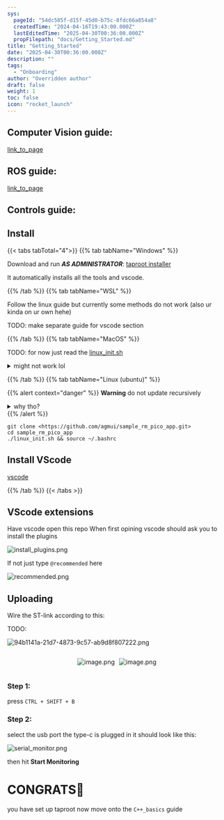 ```yaml
---
sys:
  pageId: "54dc585f-d15f-45d0-b75c-8fdc66a854a8"
  createdTime: "2024-04-16T19:43:00.000Z"
  lastEditedTime: "2025-04-30T00:36:00.000Z"
  propFilepath: "docs/Getting_Started.md"
title: "Getting_Started"
date: "2025-04-30T00:36:00.000Z"
description: ""
tags:
  - "Onboarding"
author: "Overridden author"
draft: false
weight: 1
toc: false
icon: "rocket_launch"
---
```


## Computer Vision guide:

[link_to_page](86d45bc0-388b-4d26-8848-44f255f73d0e)

## ROS guide:

[link_to_page](3c76c1de-ec8f-46d6-8b0a-294005edc2d5)

## Controls guide:

## Install

{{< tabs tabTotal="4">}}
{{% tab tabName="Windows" %}}

Download and run _**AS ADMINISTRATOR**_: [taproot installer](https://github.com/Thornbots/TeachingFreshies/releases/tag/1.0)

It automatically installs all the tools and vscode.

{{% /tab %}}
{{% tab tabName="WSL" %}}

Follow the linux guide but currently some methods do not work (also ur kinda on ur own hehe)

TODO: make separate guide for vscode section

{{% /tab %}}
{{% tab tabName="MacOS" %}}

TODO: for now just read the [linux_init.sh](https://github.com/agmui/sample_rm_pico_app/blob/main/linux_init.sh)

<details>
<summary>might not work lol</summary>

`brew install libusb pkg-config`

Next install: [vscode](https://code.visualstudio.com/Download)

</details>

{{% /tab %}}
{{% tab tabName="Linux (ubuntu)" %}}

{{% alert context="danger" %}}
**Warning** do not update recursively
<details>
<summary>why tho?</summary>
There are some submodules that may go on for a while (like tinyusb) and I highly
recommend you don't need to get them.
If you want to see what submodules I update just look in `linux_init.sh`
</details>
{{% /alert %}}

```shell
git clone <https://github.com/agmui/sample_rm_pico_app.git>
cd sample_rm_pico_app
./linux_init.sh && source ~/.bashrc
```

## Install VScode

[vscode](https://code.visualstudio.com/Download)

{{% /tab %}}
{{< /tabs >}}

## VScode extensions

Have vscode open this repo
When first opining vscode should ask you to install the plugins

![install_plugins.png](https://prod-files-secure.s3.us-west-2.amazonaws.com/d518164a-d88e-44d1-a4ee-3adb3bd8bce0/89bd30f0-1825-4e77-867b-0a41ce370880/install_plugins.png?X-Amz-Algorithm=AWS4-HMAC-SHA256&X-Amz-Content-Sha256=UNSIGNED-PAYLOAD&X-Amz-Credential=ASIAZI2LB4662R7M7BC7%2F20250526%2Fus-west-2%2Fs3%2Faws4_request&X-Amz-Date=20250526T033848Z&X-Amz-Expires=3600&X-Amz-Security-Token=IQoJb3JpZ2luX2VjEHMaCXVzLXdlc3QtMiJIMEYCIQD3rbNL6gOJh2oVqbXhUEX3pcnHBwC03dk%2FVQmpE5y34AIhALeJILsOTtB3f%2FmLmCJh6bv0VbSwB%2B5tv7MjX1nw1GB5Kv8DCDsQABoMNjM3NDIzMTgzODA1IgzhwBq6fBsOqVV7hXgq3ANI6oY6nmRG4Se%2F5AgzsChnFI1AmiO7Dv7idB8%2FzBLSY3nwpEjNxMweFLX2kTNkHnHXhmQlpeqarI0zuz7ZxwayYa%2FMJZuL0sKRq9q9Ijn5Vun64Ik0AdUQCijn5Wr7oFbxoqmrDaoIK8mNJpZSR7n5hgp4Smb1z36R8Ce%2FAdik3cJ4rwVF4q%2FvmuzVnd9J%2B5aMGrRg3K9TdADpkxg4iRiPqU2bUSY4jOW2fs%2BrCestLZvV8hHmEls%2F0WbXM5H68sCSCe6JyslvDSW9TGXjvRNygxZZwVDWqN6povGPhwHjeYDeUsHhrfH6oqB8cbQjA%2FBQXgwbGgHmCLHQD6G6HbpAIWfdnKzHli58wRGE1VPV9QrZX1dgRUmNeB%2FaXsJVbk4Plqqf5NwJO9ZsFvxtvuQyGdGErGm0aAZycvHLn1WRlj9zh1Wouivtb9jpEulaoux%2BHZ4NVnxNQcRmPbRy4x%2FgQmETOiMMtRDOZ6V48KMsIhu1Krjpscqfl4%2BepNAgVIsrXGXmhRcRHVUIznTPWv9WHIHHbflAfjxV9x0YMWPNntOM4uDUKppdfb%2FX5veqassxf0Q3MGKp4vcbisL7qt7kptFbc5BTrXKwpief6GbmUyjMj82RUCGiB2gt2DDins%2FBBjqkAWcTRgeXZUJEKkhrg4CNddHy%2FKKyI2l22wlNEK0EMcqYguSsdzCSVvG2Q4XuZ8QtC4fbaq00oVshLUfuFCoSF5elDtHb1jDUXXYih%2FqrunuZIg8Hxbr3WXHlt5Z2KnjgbJNuS5%2BAeNJCq3kVSnwjmsmAUzl2y%2BSHsa6Iu%2FNoHfwqh5FSTqNmVIntobmD36fmL7z%2B%2B8Pwf%2BX7xtj%2BUoUUyCPXMsN3&X-Amz-Signature=9c5ab7267ece53d1797eb18f24dac1d7d0d36a5f760f0bbbdae20dad564b646c&X-Amz-SignedHeaders=host&x-id=GetObject)

If not just type `@recommended` here  

![recommended.png](https://prod-files-secure.s3.us-west-2.amazonaws.com/d518164a-d88e-44d1-a4ee-3adb3bd8bce0/61e661e9-5d85-4dfc-be0d-8d2097a5e793/recommended.png?X-Amz-Algorithm=AWS4-HMAC-SHA256&X-Amz-Content-Sha256=UNSIGNED-PAYLOAD&X-Amz-Credential=ASIAZI2LB4662R7M7BC7%2F20250526%2Fus-west-2%2Fs3%2Faws4_request&X-Amz-Date=20250526T033848Z&X-Amz-Expires=3600&X-Amz-Security-Token=IQoJb3JpZ2luX2VjEHMaCXVzLXdlc3QtMiJIMEYCIQD3rbNL6gOJh2oVqbXhUEX3pcnHBwC03dk%2FVQmpE5y34AIhALeJILsOTtB3f%2FmLmCJh6bv0VbSwB%2B5tv7MjX1nw1GB5Kv8DCDsQABoMNjM3NDIzMTgzODA1IgzhwBq6fBsOqVV7hXgq3ANI6oY6nmRG4Se%2F5AgzsChnFI1AmiO7Dv7idB8%2FzBLSY3nwpEjNxMweFLX2kTNkHnHXhmQlpeqarI0zuz7ZxwayYa%2FMJZuL0sKRq9q9Ijn5Vun64Ik0AdUQCijn5Wr7oFbxoqmrDaoIK8mNJpZSR7n5hgp4Smb1z36R8Ce%2FAdik3cJ4rwVF4q%2FvmuzVnd9J%2B5aMGrRg3K9TdADpkxg4iRiPqU2bUSY4jOW2fs%2BrCestLZvV8hHmEls%2F0WbXM5H68sCSCe6JyslvDSW9TGXjvRNygxZZwVDWqN6povGPhwHjeYDeUsHhrfH6oqB8cbQjA%2FBQXgwbGgHmCLHQD6G6HbpAIWfdnKzHli58wRGE1VPV9QrZX1dgRUmNeB%2FaXsJVbk4Plqqf5NwJO9ZsFvxtvuQyGdGErGm0aAZycvHLn1WRlj9zh1Wouivtb9jpEulaoux%2BHZ4NVnxNQcRmPbRy4x%2FgQmETOiMMtRDOZ6V48KMsIhu1Krjpscqfl4%2BepNAgVIsrXGXmhRcRHVUIznTPWv9WHIHHbflAfjxV9x0YMWPNntOM4uDUKppdfb%2FX5veqassxf0Q3MGKp4vcbisL7qt7kptFbc5BTrXKwpief6GbmUyjMj82RUCGiB2gt2DDins%2FBBjqkAWcTRgeXZUJEKkhrg4CNddHy%2FKKyI2l22wlNEK0EMcqYguSsdzCSVvG2Q4XuZ8QtC4fbaq00oVshLUfuFCoSF5elDtHb1jDUXXYih%2FqrunuZIg8Hxbr3WXHlt5Z2KnjgbJNuS5%2BAeNJCq3kVSnwjmsmAUzl2y%2BSHsa6Iu%2FNoHfwqh5FSTqNmVIntobmD36fmL7z%2B%2B8Pwf%2BX7xtj%2BUoUUyCPXMsN3&X-Amz-Signature=685e558fcb4b4c8b1e974102345f7ce9deda9216a392da754dc8fb78d086aae0&X-Amz-SignedHeaders=host&x-id=GetObject)

## Uploading

Wire the ST-link according to this:

TODO:

![94b1141a-21d7-4873-9c57-ab9d8f807222.png](https://prod-files-secure.s3.us-west-2.amazonaws.com/d518164a-d88e-44d1-a4ee-3adb3bd8bce0/e5fad17d-ab82-4300-9f4c-505ab4b1202c/94b1141a-21d7-4873-9c57-ab9d8f807222.png?X-Amz-Algorithm=AWS4-HMAC-SHA256&X-Amz-Content-Sha256=UNSIGNED-PAYLOAD&X-Amz-Credential=ASIAZI2LB4662R7M7BC7%2F20250526%2Fus-west-2%2Fs3%2Faws4_request&X-Amz-Date=20250526T033848Z&X-Amz-Expires=3600&X-Amz-Security-Token=IQoJb3JpZ2luX2VjEHMaCXVzLXdlc3QtMiJIMEYCIQD3rbNL6gOJh2oVqbXhUEX3pcnHBwC03dk%2FVQmpE5y34AIhALeJILsOTtB3f%2FmLmCJh6bv0VbSwB%2B5tv7MjX1nw1GB5Kv8DCDsQABoMNjM3NDIzMTgzODA1IgzhwBq6fBsOqVV7hXgq3ANI6oY6nmRG4Se%2F5AgzsChnFI1AmiO7Dv7idB8%2FzBLSY3nwpEjNxMweFLX2kTNkHnHXhmQlpeqarI0zuz7ZxwayYa%2FMJZuL0sKRq9q9Ijn5Vun64Ik0AdUQCijn5Wr7oFbxoqmrDaoIK8mNJpZSR7n5hgp4Smb1z36R8Ce%2FAdik3cJ4rwVF4q%2FvmuzVnd9J%2B5aMGrRg3K9TdADpkxg4iRiPqU2bUSY4jOW2fs%2BrCestLZvV8hHmEls%2F0WbXM5H68sCSCe6JyslvDSW9TGXjvRNygxZZwVDWqN6povGPhwHjeYDeUsHhrfH6oqB8cbQjA%2FBQXgwbGgHmCLHQD6G6HbpAIWfdnKzHli58wRGE1VPV9QrZX1dgRUmNeB%2FaXsJVbk4Plqqf5NwJO9ZsFvxtvuQyGdGErGm0aAZycvHLn1WRlj9zh1Wouivtb9jpEulaoux%2BHZ4NVnxNQcRmPbRy4x%2FgQmETOiMMtRDOZ6V48KMsIhu1Krjpscqfl4%2BepNAgVIsrXGXmhRcRHVUIznTPWv9WHIHHbflAfjxV9x0YMWPNntOM4uDUKppdfb%2FX5veqassxf0Q3MGKp4vcbisL7qt7kptFbc5BTrXKwpief6GbmUyjMj82RUCGiB2gt2DDins%2FBBjqkAWcTRgeXZUJEKkhrg4CNddHy%2FKKyI2l22wlNEK0EMcqYguSsdzCSVvG2Q4XuZ8QtC4fbaq00oVshLUfuFCoSF5elDtHb1jDUXXYih%2FqrunuZIg8Hxbr3WXHlt5Z2KnjgbJNuS5%2BAeNJCq3kVSnwjmsmAUzl2y%2BSHsa6Iu%2FNoHfwqh5FSTqNmVIntobmD36fmL7z%2B%2B8Pwf%2BX7xtj%2BUoUUyCPXMsN3&X-Amz-Signature=cbb2586a30ac1b5ee9854e5b0414fdf0f4c624bcf0d6bf6d662629c5ba77972f&X-Amz-SignedHeaders=host&x-id=GetObject)

<div style="display: flex;flex-direction: row; column-gap:10px; max-width: 630px;justify-content: center;">
<div>

![image.png](https://prod-files-secure.s3.us-west-2.amazonaws.com/d518164a-d88e-44d1-a4ee-3adb3bd8bce0/210ecb78-1116-4d7b-b9b7-2292f66fa2c2/image.png?X-Amz-Algorithm=AWS4-HMAC-SHA256&X-Amz-Content-Sha256=UNSIGNED-PAYLOAD&X-Amz-Credential=ASIAZI2LB4662Z5IS3P5%2F20250526%2Fus-west-2%2Fs3%2Faws4_request&X-Amz-Date=20250526T033850Z&X-Amz-Expires=3600&X-Amz-Security-Token=IQoJb3JpZ2luX2VjEHIaCXVzLXdlc3QtMiJHMEUCIQCWZ%2FGUdsESUGpeR5F7d7ZAA5%2FasEbmDCOzVJKX5tlTyAIgPIpWSNXn45SaEAMlLrmiFuKVAjaQBec5itlYCI8Fp2gq%2FwMIOxAAGgw2Mzc0MjMxODM4MDUiDKUzW0sTbriiQQHNCCrcA4oEy5443qRKOg6DObY8ZM0EfKhWOa6eDpwlM6dG0FE98HEerOYNrWLzNtrmRhnVbsif1si2syBYYSwWenBEmZLikpFrEkQblXBvSEdXWVIns%2Bku%2Ba087WfCCjgr65Z7KZgy6f6UZrHBdqOqJlUDIT5ePAaot3YStwIfRcJPt5QUshL22eMmVFTTgkD11atECeTq2af1wEHNnIyuUZWcoBXkkufJD9hTIgRmfDvq%2B90BkS3cwKyss1sWpWnY3H0C7svGfa%2BRvIidWmMy3PywbxjTpIkr8BHyY5HKyjV%2Bd%2F2ckC%2FH74BKPmgz3%2FusIdWQU7%2FPhpSfB0HAxn4sovJJnxdB0rmyOsttKgNFHLVfJgTT4Hi%2BRBIlXKbmgtiXr9%2BvzEvF80IiT9MHAVMR9uHkbPpHyX1KMcJD7PhV8et6IecRFmpdF6djKpbDPzw86F5phusFrqfVsPJzWVCiS9H6l6Od6waUeXwrok3WF2kgkrQXhRc5Iz9BKlNYf0U8xP4vnMqJ5okTqj9oyU%2FaKgl%2FtfyPGwhqCk5zkBqZ7SFUdloHYCTYzJU%2BTp96tF1OFceAtPV3cHGY63Hhbfl3ZPETzxb2hPnGN%2FqL76wMFgpYW6pmSPxMn81AEjuWOZoGMPidz8EGOqUBLQm1Xo9PSzC4yUUe2RwTGBI43K9htdlit50V%2BolvPQgknpFGRJ34ePnkH1Kux7Ljbz3H6MBdERxXfamGca6Jo9%2B%2BjnDEmAUzR%2BJU5WIm3gyfVIo4IMPiUjjeZVvW6K%2FT%2FsUOc53dtoGzsbqAYlJeAKzijTp%2FtLLoO%2FdwrXmpBOSMFGF9scNgYOMTek5UEt0EefDbsIVpMGfWQkE%2FzAL6kfXLOcYQ&X-Amz-Signature=eabf468f4bca221789cbc633b1e8f37a14ef99a339e46c59d5b5c69ce6e835e6&X-Amz-SignedHeaders=host&x-id=GetObject)

</div>
<div>

![image.png](https://prod-files-secure.s3.us-west-2.amazonaws.com/d518164a-d88e-44d1-a4ee-3adb3bd8bce0/33a0fd0f-8ca6-4a86-8e09-26e95ded1fff/image.png?X-Amz-Algorithm=AWS4-HMAC-SHA256&X-Amz-Content-Sha256=UNSIGNED-PAYLOAD&X-Amz-Credential=ASIAZI2LB466Y4X7DGCJ%2F20250526%2Fus-west-2%2Fs3%2Faws4_request&X-Amz-Date=20250526T033850Z&X-Amz-Expires=3600&X-Amz-Security-Token=IQoJb3JpZ2luX2VjEHIaCXVzLXdlc3QtMiJIMEYCIQC7PpzOEXmaU6i%2FlNEge0be7st15t0TYWWt466Al3OEwQIhALdLgJWtTbW4zKev%2FCVzBU9Ki5ptPbqbR3jWNrIzwsT4Kv8DCDsQABoMNjM3NDIzMTgzODA1IgyP4ClZ5g4SXcyVx1cq3APCd87ha%2FxsOqapxFe9bbdmIBdKTrAQKVui13bQQaPkFh3qiUZT2yjmIdoIi1lhkjrYnHc7qn4rNp4VyjSQjjQIpt4FJ8D7ga8c55PbYruBLs%2BZMUIKNWPHrqVeP59rieFo1BAnPtq8InLVdwkyU8JQdWGeNe6Nr3WZcsPYGmoHihA6ZTIPHqYM9zmFI0%2B2vIrYddzEKm64G3263PFxJ3Vf04vjqRLn0yWsLAsEeGnr%2FxVJUMumC0kZtqPfijCsdxWZjAYTXV1BDZe4r3JNpkT0AIwaq0p8H90bBALvqJSvssoAIaR2a9a%2BoHYy%2BdE2PqF4oc6%2FARXOu9D2As%2B3NGvSrMB5BIJtk2NAqERklBu5TJlwh0BLWb89962v8EJ6%2F1lpj8EshJf4ZUc144JNKQypBaNsQBkf1K%2BWiC3wMw3XmV8mpFsHxqTPGb0q7LQiVhXMVk6ZHqCHVt56E6KSbBwnV2vlWINrGAPm1fFddwnZ%2F0jqbwAE53%2B8sdM9MJDxtb9CF9V%2B%2B4pVrfvQ%2BsAydO4%2BuYlskj0Muodrwt1%2BLAROxHQFk6nNad9tkxs1GhxruQ1HP8SENTGcGjxcGOnOry6W3y9sjf08Osob2XnOpDVJhhfZz9cUy1NF2FPkQzDwnc%2FBBjqkAX9KV3Ymk2cGsfTvL3eJX2PaDEUPyuDv%2Fud0rqQmZyajt63z2oRqDG5Vo2s15S6YApf7586jAxJ6mf%2BinFqtOhwfnGEhoT24DBnJz0EJK7TfFFSgV8zXWXxW3c1KFgUt4pzXMEh2fkP9%2FfK61uaJ3jL1eyndfwjzEbPacxhd90eFXU5IyD5ETlkC6%2F4frxxm6Xw7vzNZMjos5eiWO%2FIzYA76NM7M&X-Amz-Signature=f678236a2797e4e87586ad220455a406bbb4743088f28c5d75b1743bf8449d23&X-Amz-SignedHeaders=host&x-id=GetObject)

</div>
</div>

### Step 1:

press `CTRL + SHIFT + B`

### Step 2:

select the usb port the type-c is plugged in it should look like this:

![serial_monitor.png](https://prod-files-secure.s3.us-west-2.amazonaws.com/d518164a-d88e-44d1-a4ee-3adb3bd8bce0/f03f4774-05d4-4393-b6a0-d5efb6d315ab/serial_monitor.png?X-Amz-Algorithm=AWS4-HMAC-SHA256&X-Amz-Content-Sha256=UNSIGNED-PAYLOAD&X-Amz-Credential=ASIAZI2LB4662R7M7BC7%2F20250526%2Fus-west-2%2Fs3%2Faws4_request&X-Amz-Date=20250526T033848Z&X-Amz-Expires=3600&X-Amz-Security-Token=IQoJb3JpZ2luX2VjEHMaCXVzLXdlc3QtMiJIMEYCIQD3rbNL6gOJh2oVqbXhUEX3pcnHBwC03dk%2FVQmpE5y34AIhALeJILsOTtB3f%2FmLmCJh6bv0VbSwB%2B5tv7MjX1nw1GB5Kv8DCDsQABoMNjM3NDIzMTgzODA1IgzhwBq6fBsOqVV7hXgq3ANI6oY6nmRG4Se%2F5AgzsChnFI1AmiO7Dv7idB8%2FzBLSY3nwpEjNxMweFLX2kTNkHnHXhmQlpeqarI0zuz7ZxwayYa%2FMJZuL0sKRq9q9Ijn5Vun64Ik0AdUQCijn5Wr7oFbxoqmrDaoIK8mNJpZSR7n5hgp4Smb1z36R8Ce%2FAdik3cJ4rwVF4q%2FvmuzVnd9J%2B5aMGrRg3K9TdADpkxg4iRiPqU2bUSY4jOW2fs%2BrCestLZvV8hHmEls%2F0WbXM5H68sCSCe6JyslvDSW9TGXjvRNygxZZwVDWqN6povGPhwHjeYDeUsHhrfH6oqB8cbQjA%2FBQXgwbGgHmCLHQD6G6HbpAIWfdnKzHli58wRGE1VPV9QrZX1dgRUmNeB%2FaXsJVbk4Plqqf5NwJO9ZsFvxtvuQyGdGErGm0aAZycvHLn1WRlj9zh1Wouivtb9jpEulaoux%2BHZ4NVnxNQcRmPbRy4x%2FgQmETOiMMtRDOZ6V48KMsIhu1Krjpscqfl4%2BepNAgVIsrXGXmhRcRHVUIznTPWv9WHIHHbflAfjxV9x0YMWPNntOM4uDUKppdfb%2FX5veqassxf0Q3MGKp4vcbisL7qt7kptFbc5BTrXKwpief6GbmUyjMj82RUCGiB2gt2DDins%2FBBjqkAWcTRgeXZUJEKkhrg4CNddHy%2FKKyI2l22wlNEK0EMcqYguSsdzCSVvG2Q4XuZ8QtC4fbaq00oVshLUfuFCoSF5elDtHb1jDUXXYih%2FqrunuZIg8Hxbr3WXHlt5Z2KnjgbJNuS5%2BAeNJCq3kVSnwjmsmAUzl2y%2BSHsa6Iu%2FNoHfwqh5FSTqNmVIntobmD36fmL7z%2B%2B8Pwf%2BX7xtj%2BUoUUyCPXMsN3&X-Amz-Signature=c9e57a31aec8d73789ec362fa090386af435f28be211f9e8e996fc40ccc48985&X-Amz-SignedHeaders=host&x-id=GetObject)

then hit **Start Monitoring**

# CONGRATS🎉

you have set up taproot now move onto the `C++_basics` guide
